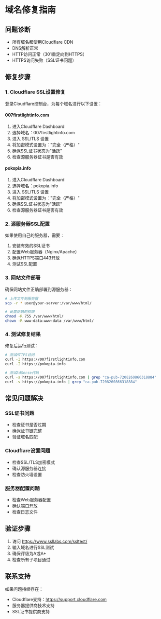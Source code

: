 # 域名修复指南

## 问题诊断
- 所有域名都使用Cloudflare CDN
- DNS解析正常
- HTTP访问正常（301重定向到HTTPS）
- HTTPS访问失败（SSL证书问题）

## 修复步骤

### 1. Cloudflare SSL设置修复

登录Cloudflare控制台，为每个域名进行以下设置：

#### 007firstlightinfo.com
1. 进入Cloudflare Dashboard
2. 选择域名：007firstlightinfo.com
3. 进入 SSL/TLS 设置
4. 将加密模式设置为："完全（严格）"
5. 确保SSL证书状态为"活跃"
6. 检查源服务器证书是否有效

#### pokopia.info
1. 进入Cloudflare Dashboard
2. 选择域名：pokopia.info
3. 进入 SSL/TLS 设置
4. 将加密模式设置为："完全（严格）"
5. 确保SSL证书状态为"活跃"
6. 检查源服务器证书是否有效

### 2. 源服务器SSL配置

如果使用自己的服务器，需要：

1. 安装有效的SSL证书
2. 配置Web服务器（Nginx/Apache）
3. 确保HTTPS端口443开放
4. 测试SSL配置

### 3. 网站文件部署

确保网站文件正确部署到源服务器：

```bash
# 上传文件到服务器
scp -r * user@your-server:/var/www/html/

# 设置正确的权限
chmod -R 755 /var/www/html/
chown -R www-data:www-data /var/www/html/
```

### 4. 测试修复结果

修复后运行测试：

```bash
# 测试HTTPS访问
curl -I https://007firstlightinfo.com
curl -I https://pokopia.info

# 测试AdSense代码
curl -s https://007firstlightinfo.com | grep "ca-pub-7208260866318884"
curl -s https://pokopia.info | grep "ca-pub-7208260866318884"
```

## 常见问题解决

### SSL证书问题
- 检查证书是否过期
- 确保证书链完整
- 验证域名匹配

### Cloudflare设置问题
- 检查SSL/TLS加密模式
- 确认源服务器连接
- 检查防火墙设置

### 服务器配置问题
- 检查Web服务器配置
- 确认端口开放
- 检查日志文件

## 验证步骤

1. 访问 https://www.ssllabs.com/ssltest/
2. 输入域名进行SSL测试
3. 确保评级为A或A+
4. 检查所有子项目通过

## 联系支持

如果问题持续存在：
- Cloudflare支持：https://support.cloudflare.com
- 服务器提供商技术支持
- SSL证书提供商支持
